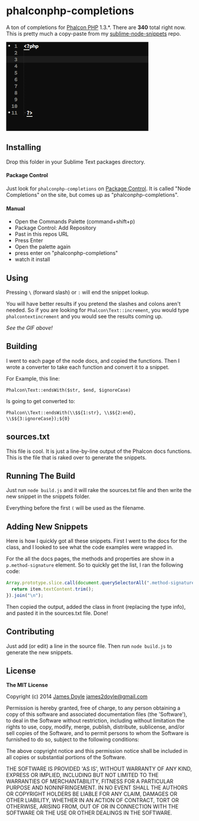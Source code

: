 phalconphp-completions
======================

A ton of completions for [Phalcon PHP](http://phalconphp.com/en/) 1.3.\*. There are **340** total right now. This is pretty much a copy-paste from my [sublime-node-snippets](https://github.com/james2doyle/sublime-node-snippets) repo.

![testing example](https://raw.githubusercontent.com/james2doyle/phalconphp-completions/master/testing.gif)

## Installing

Drop this folder in your Sublime Text packages directory.

#### Package Control

Just look for `phalconphp-completions` on [Package Control](https://sublime.wbond.net/packages/Node%20Completions). It is called "Node Completions" on the site, but comes up as "phalconphp-completions".

#### Manual

* Open the Commands Palette (command+shift+p)
* Package Control: Add Repository
* Past in this repos URL
* Press Enter
* Open the palette again
* press enter on "phalconphp-completions"
* watch it install

## Using

Pressing `\` (forward slash) or `:` will end the snippet lookup.

You will have better results if you pretend the slashes and colons aren't needed. So if you are looking for `Phalcon\Text::increment`, you would type `phalcontextincrement` and you would see the results coming up.

*See the GIF above!*

## Building

I went to each page of the node docs, and copied the functions. Then I wrote a converter to take each function and convert it to a snippet.

For Example, this line:

```
Phalcon\Text::endsWith($str, $end, $ignoreCase)
```

Is going to get converted to:

```
Phalcon\\Text::endsWith(\\$${1:str}, \\$${2:end}, \\$${3:ignoreCase});${0}
```

## sources.txt

This file is cool. It is just a line-by-line output of the Phalcon docs functions. This is the file that is raked over to generate the snippets.

## Running The Build

Just run `node build.js` and it will rake the sources.txt file and then write the new snippet in the snippets folder.

Everything before the first `(` will be used as the filename.

## Adding New Snippets

Here is how I quickly got all these snippets. First I went to the docs for the class, and I looked to see what the code examples were wrapped in.

For the all the docs pages, the methods and properties are show in a `p.method-signature` element. So to quickly get the list, I ran the following code:

```javascript
Array.prototype.slice.call(document.querySelectorAll(".method-signature"), 0).map(function(item){
  return item.textContent.trim();
}).join("\n");
```

Then copied the output, added the class in front (replacing the type info), and pasted it in the sources.txt file. Done!

## Contributing

Just add (or edit) a line in the source file. Then run `node build.js` to generate the new snippets.

## License

**The MIT License**

Copyright (c) 2014 [James Doyle](http://twitter.com/james2doyle) james2doyle@gmail.com

Permission is hereby granted, free of charge, to any person obtaining
a copy of this software and associated documentation files (the
'Software'), to deal in the Software without restriction, including
without limitation the rights to use, copy, modify, merge, publish,
distribute, sublicense, and/or sell copies of the Software, and to
permit persons to whom the Software is furnished to do so, subject to
the following conditions:

The above copyright notice and this permission notice shall be
included in all copies or substantial portions of the Software.

THE SOFTWARE IS PROVIDED 'AS IS', WITHOUT WARRANTY OF ANY KIND,
EXPRESS OR IMPLIED, INCLUDING BUT NOT LIMITED TO THE WARRANTIES OF
MERCHANTABILITY, FITNESS FOR A PARTICULAR PURPOSE AND NONINFRINGEMENT.
IN NO EVENT SHALL THE AUTHORS OR COPYRIGHT HOLDERS BE LIABLE FOR ANY
CLAIM, DAMAGES OR OTHER LIABILITY, WHETHER IN AN ACTION OF CONTRACT,
TORT OR OTHERWISE, ARISING FROM, OUT OF OR IN CONNECTION WITH THE
SOFTWARE OR THE USE OR OTHER DEALINGS IN THE SOFTWARE.